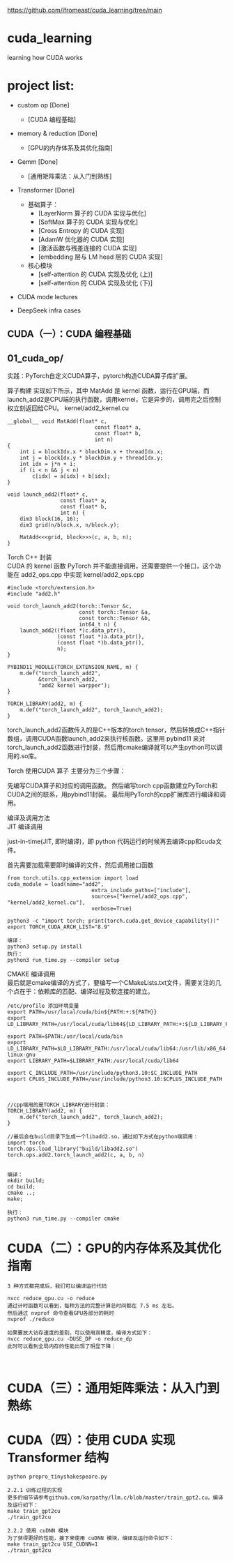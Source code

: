 https://github.com/ifromeast/cuda_learning/tree/main

# cuda_learning
learning how CUDA works

# project list:
- custom op [Done]
    - [CUDA 编程基础]
- memory & reduction [Done]
    - [GPU的内存体系及其优化指南]
- Gemm [Done]
    - [通用矩阵乘法：从入门到熟练]
- Transformer [Done]
    - 基础算子：
        - [LayerNorm 算子的 CUDA 实现与优化]
        - [SoftMax 算子的 CUDA 实现与优化]
        - [Cross Entropy 的 CUDA 实现]
        - [AdamW 优化器的 CUDA 实现]
        - [激活函数与残差连接的 CUDA 实现]
        - [embedding 层与 LM head 层的 CUDA 实现]
    - 核心模块
        - [self-attention 的 CUDA 实现及优化 (上)]
        - [self-attention 的 CUDA 实现及优化 (下)]
    
- CUDA mode lectures 
- DeepSeek infra cases


## CUDA（一）：CUDA 编程基础
## 01_cuda_op/  
实践：PyTorch自定义CUDA算子，pytorch构造CUDA算子库扩展。

算子构建
实现如下所示，其中 MatAdd 是 kernel 函数，运行在GPU端，而launch_add2是CPU端的执行函数，调用kernel，它是异步的，调用完之后控制权立刻返回给CPU。
kernel/add2_kernel.cu
```
__global__ void MatAdd(float* c,
                            const float* a,
                            const float* b,
                            int n)
{
    int i = blockIdx.x * blockDim.x + threadIdx.x;
    int j = blockIdx.y * blockDim.y + threadIdx.y;
    int idx = j*n + i;
    if (i < n && j < n)
        c[idx] = a[idx] + b[idx];
}

void launch_add2(float* c,
                 const float* a,
                 const float* b,
                 int n) {
    dim3 block(16, 16);
    dim3 grid(n/block.x, n/block.y);

    MatAdd<<<grid, block>>>(c, a, b, n);
}
```

Torch C++ 封装  
CUDA 的 kernel 函数 PyTorch 并不能直接调用，还需要提供一个接口，这个功能在 add2_ops.cpp 中实现
kernel/add2_ops.cpp
```
#include <torch/extension.h>
#include "add2.h"

void torch_launch_add2(torch::Tensor &c,
                       const torch::Tensor &a,
                       const torch::Tensor &b,
                       int64_t n) {
    launch_add2((float *)c.data_ptr(),
                (const float *)a.data_ptr(),
                (const float *)b.data_ptr(),
                n);
}

PYBIND11_MODULE(TORCH_EXTENSION_NAME, m) {
    m.def("torch_launch_add2",
          &torch_launch_add2,
          "add2 kernel warpper");
}

TORCH_LIBRARY(add2, m) {
    m.def("torch_launch_add2", torch_launch_add2);
} 
```
torch_launch_add2函数传入的是C++版本的torch tensor，然后转换成C++指针数组，调用CUDA函数launch_add2来执行核函数。这里用 pybind11 来对torch_launch_add2函数进行封装，然后用cmake编译就可以产生python可以调用的.so库。

Torch 使用CUDA 算子 主要分为三个步骤：

先编写CUDA算子和对应的调用函数。
然后编写torch cpp函数建立PyTorch和CUDA之间的联系，用pybind11封装。
最后用PyTorch的cpp扩展库进行编译和调用。

编译及调用方法  
JIT 编译调用

just-in-time(JIT, 即时编译)，即 python 代码运行的时候再去编译cpp和cuda文件。

首先需要加载需要即时编译的文件，然后调用接口函数
```
from torch.utils.cpp_extension import load
cuda_module = load(name="add2",
                           extra_include_paths=["include"],
                           sources=["kernel/add2_ops.cpp", "kernel/add2_kernel.cu"],
                           verbose=True)
```


```
python3 -c "import torch; print(torch.cuda.get_device_capability())"
export TORCH_CUDA_ARCH_LIST="8.9"

编译：
python3 setup.py install
执行：
python3 run_time.py --compiler setup
```


CMAKE 编译调用  
最后就是cmake编译的方式了，要编写一个CMakeLists.txt文件，需要关注的几个点在于：依赖库的匹配、编译过程及软连接的建立。

```
/etc/profile 添加环境变量
export PATH=/usr/local/cuda/bin${PATH:+:${PATH}}
export LD_LIBRARY_PATH=/usr/local/cuda/lib64${LD_LIBRARY_PATH:+:${LD_LIBRARY_PATH}}

export PATH=$PATH:/usr/local/cuda/bin
export LD_LIBRARY_PATH=$LD_LIBRARY_PATH:/usr/local/cuda/lib64:/usr/lib/x86_64-linux-gnu
export LIBRARY_PATH=$LIBRARY_PATH:/usr/local/cuda/lib64

export C_INCLUDE_PATH=/usr/include/python3.10:$C_INCLUDE_PATH
export CPLUS_INCLUDE_PATH=/usr/include/python3.10:$CPLUS_INCLUDE_PATH



//cpp端用的是TORCH_LIBRARY进行封装：
TORCH_LIBRARY(add2, m) {
    m.def("torch_launch_add2", torch_launch_add2);
}

//最后会在build目录下生成一个libadd2.so，通过如下方式在python端调用：
import torch
torch.ops.load_library("build/libadd2.so")
torch.ops.add2.torch_launch_add2(c, a, b, n)


编译：
mkdir build;
cd build;
cmake ..;
make;

执行：
python3 run_time.py --compiler cmake
```

# CUDA（二）：GPU的内存体系及其优化指南
```
3 种方式都完成后，我们可以编译运行代码

nvcc reduce_gpu.cu -o reduce
通过计时函数可以看到，每种方法的完整计算总时间都在 7.5 ms 左右。
然后通过 nvprof 命令查看GPU各部分的耗时
nvprof ./reduce

如果要放大访存速度的差别，可以使用双精度，编译方式如下：
nvcc reduce_gpu.cu -DUSE_DP -o reduce_dp
此时可以看到全局内存的性能出现了明显下降：



```

# CUDA（三）：通用矩阵乘法：从入门到熟练


# CUDA（四）：使用 CUDA 实现 Transformer 结构
```
python prepro_tinyshakespeare.py

2.2.1 训练过程的实现
更多的细节请参考github.com/karpathy/llm.c/blob/master/train_gpt2.cu，编译及运行如下：
make train_gpt2cu
./train_gpt2cu

2.2.2 使用 cuDNN 模块
为了获得更好的性能，接下来使用 cuDNN 模块，编译及运行命令如下：
make train_gpt2cu USE_CUDNN=1
./train_gpt2cu


```
